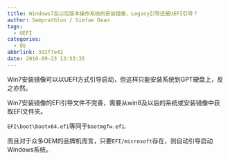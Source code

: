 ```yaml
---
title: Windows7及以后版本操作系统的安装镜像，Legacy引导还是UEFI引导？
author: Semprathlon / Simfae Dean
tags:
  - UEFI
categories:
  - OS
abbrlink: 3d2f7e42
date: 2016-09-23 13:53:35
---
```

Win7安装镜像可以以UEFI方式引导启动，但这样只能安装系统到GPT硬盘上，反之亦然。

Win7安装镜像的EFI引导文件不完善，需要从win8及以后的系统或安装镜像中获取EFI文件夹。

`EFI\boot\bootx64.efi`等同于`bootmgfw.efi`.

而且对于众多OEM的品牌机而言，只要`EFI/microsoft`存在，则自动引导启动Windows系统。